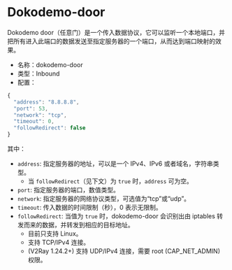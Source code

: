 # Dokodemo-door
Dokodemo door（任意门）是一个传入数据协议，它可以监听一个本地端口，并把所有进入此端口的数据发送至指定服务器的一个端口，从而达到端口映射的效果。

* 名称：dokodemo-door
* 类型：Inbound
* 配置：

```javascript
{
  "address": "8.8.8.8",
  "port": 53,
  "network": "tcp",
  "timeout": 0,
  "followRedirect": false
}
```

其中：
* `address`: 指定服务器的地址，可以是一个 IPv4、IPv6 或者域名，字符串类型。
  * 当 `followRedirect`（见下文）为 `true` 时，`address` 可为空。
* `port`: 指定服务器的端口，数值类型。
* `network`: 指定服务器的网络协议类型，可选值为“tcp”或“udp”。
* `timeout`: 传入数据的时间限制（秒），0 表示无限制。
* `followRedirect`: 当值为 `true` 时，dokodemo-door 会识别出由 iptables 转发而来的数据，并转发到相应的目标地址。
  * 目前只支持 Linux。
  * 支持 TCP/IPv4 连接。
  * (V2Ray 1.24.2+) 支持 UDP/IPv4 连接，需要 root (CAP_NET_ADMIN) 权限。
